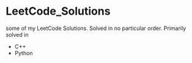 # LeetCode_Solutions
some of my LeetCode Solutions. 
Solved in no particular order. 
Primarily solved in 
<ul>
<li>C++
<li>Python
</ul>